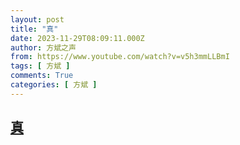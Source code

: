 ```yaml
---
layout: post
title: "真"
date: 2023-11-29T08:09:11.000Z
author: 方斌之声
from: https://www.youtube.com/watch?v=v5h3mmLLBmI
tags: [ 方斌 ]
comments: True
categories: [ 方斌 ]
---
```

<!--1701245351000-->
[真](https://www.youtube.com/watch?v=v5h3mmLLBmI)
------

<div>

</div>
